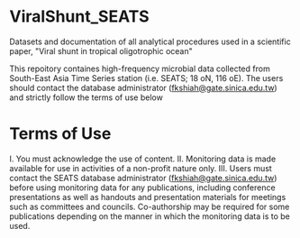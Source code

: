 # ViralShunt_SEATS
Datasets and documentation of all analytical procedures used in a scientific paper, "Viral shunt in tropical oligotrophic ocean"


This repoitory containes high-frequency microbial data collected from South-East Asia Time Series station (i.e. SEATS; 18 oN, 116 oE). The users should contact the database administrator (fkshiah@gate.sinica.edu.tw) and strictly follow the terms of use below
# Terms of Use
  I. You must acknowledge the use of content.
  II. Monitoring data is made available for use in activities of a non-profit nature only.
  III. Users must contact the SEATS database administrator (fkshiah@gate.sinica.edu.tw) before using monitoring data for any publications, including conference presentations as well as handouts and presentation materials for meetings such as committees and councils. Co-authorship may be required for some publications depending on the manner in which the monitoring data is to be used.


